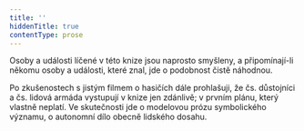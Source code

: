 ```yaml
---
title: ''
hiddenTitle: true
contentType: prose
---
```


<section>

Osoby a události líčené v této knize jsou naprosto smyšleny, a připomínají-li někomu osoby a události, které znal, jde o podobnost čistě náhodnou.

Po zkušenostech s jistým filmem o hasičích dále prohlašuji, že čs. důstojníci a čs. lidová armáda vystupují v knize jen zdánlivě; v prvním plánu, který vlastně neplatí. Ve skutečnosti jde o modelovou prózu symbolického významu, o autonomní dílo obecně lidského dosahu.

</section>
